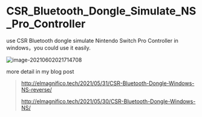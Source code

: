 # CSR_Bluetooth_Dongle_Simulate_NS_Pro_Controller

use CSR Bluetooth dongle simulate Nintendo Switch Pro Controller in windows，you could use it easily.

![image-20210602021714708](https://i.loli.net/2021/06/02/JBWLrzdj9RYk4FU.png)

more detail in my blog post

> http://elmagnifico.tech/2021/05/31/CSR-Bluetooth-Dongle-Windows-NS-reverse/
>
> http://elmagnifico.tech/2021/05/30/CSR-Bluetooth-Dongle-Windows-NS/